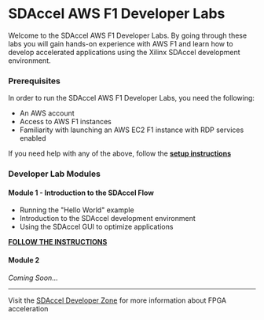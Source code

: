 # SDAccel AWS F1 Developer Labs


Welcome to the SDAccel AWS F1 Developer Labs. By going through these labs you will gain hands-on experience with AWS F1 and learn how to develop accelerated applications using the Xilinx SDAccel development environment.

### Prerequisites

In order to run the SDAccel AWS F1 Developer Labs, you need the following:
* An AWS account 
* Access to AWS F1 instances
* Familiarity with launching an AWS EC2 F1 instance with RDP services enabled

If you need help with any of the above, follow the [**setup instructions**](./setup/instructions.md)

### Developer Lab Modules

#### Module 1 - Introduction to the SDAccel Flow
* Running the "Hello World" example 
* Introduction to the SDAccel development environment 
* Using the SDAccel GUI to optimize applications 

[**FOLLOW THE INSTRUCTIONS**](./modules/module_01/README.md)

#### Module 2
_Coming Soon..._

---------------------------------------

Visit the [SDAccel Developer Zone](https://www.xilinx.com/products/design-tools/software-zone/sdaccel.html) for more information about FPGA acceleration